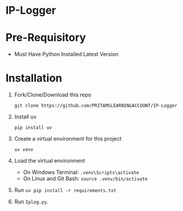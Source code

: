 # IP-Logger

# Pre-Requisitory

- Must Have Python Installed Latest Version

# Installation

1. Fork/Clone/Download this repo

   `git clone https://github.com/PRITAMSLEARNINGACCOUNT/IP-Logger`

2. Install uv

   `pip install uv`

3. Create a virtual environment for this project

   `uv venv`

4. Load the virtual environment

   - On Windows Terminal: `.venv\Scripts\activate`
   - On Linux and Git Bash: `source .venv/bin/activate`

5. Run `uv pip install -r requirements.txt`

6. Run `Iplog.py`.
